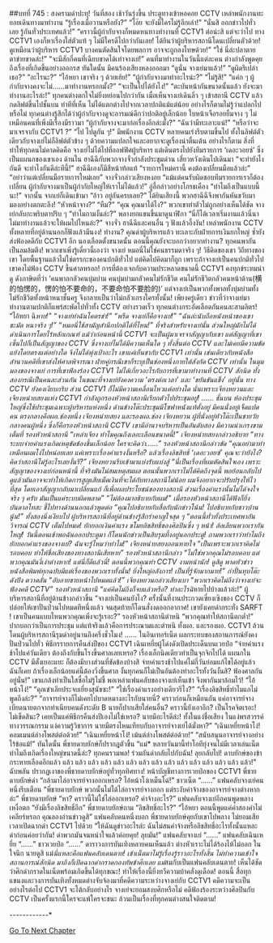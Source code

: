 ##บทที่ 745 : สงครามด่าปะทุ!
วันที่สอง
เช้าวันรุ่งขึ้น ประตูทางเข้าหอคอย CCTV เหล่าพนักงานทะยอยเดินทางมาทำงาน
“รู้เรื่องเมื่อวานหรือยัง?”
“โอ๊ย จะยังมีใครไม่รู้อีกเล่า!”
“นั่นสิ ออกข่าวไปทั่วเลย รู้กันทั่วประเทศแล้ว!”
“คราวนี้ผู้กำกับจางก็หมดหนทางทำงานที่ CCTV1 ต่อน่ะสิ แต่จะว่าไป ทาง CCTV1 เองก็หาเรื่องใส่ตัวแท้ ๆ ไม่มีใครดีไปกว่ากันเลย! ได้ยินว่าผู้บริหารสถานีโดนเปลี่ยนตัวด้วย! ดูเหมือนว่าผู้บริหาร CCTV1 บางคนตัดสินใจโดยพลการ อาจจะถูกลงโทษด้วย!”
“ใช่ นี่ล่ะปลาตายตาข่ายขาดล่ะ!”
“จะมีสักกี่คนที่เฉียบขาดได้เท่าจางเย่!”
คนที่มาทำงานในวันนี้แต่ละคน ต่างกำลังพูดคุยถึงเรื่องที่เกิดขึ้นอย่างออกรส
ทันใดนั้น มีคนร้องเสียงหลงออกมา
“ดูนั่น จางเย่มาแล้ว!”
“ดูผิดรึเปล่าเธอ?”
“อะไรนะ?”
“ไอ้หยา เขาจริง ๆ ด้วยเฮ้ย!”
“ผู้กำกับจางมาทำอะไรน่ะ?”
“ไม่รู้สิ!”
“แค่ก ๆ ผู้กำกับจางคงจะไม่…...มาทำงานหรอกมั้ง?”
“จะเป็นไปได้ยังไง!”
“ตะบันหน้ากันขนาดนั้นแล้ว ยังจะมาทำงานอะไรล่ะ!”
ทุกคนต่างตกใจไม่ยิ่งหย่อนไปกว่ากัน
เมื่อเห็นจางเย่เดินลิ่ว ๆ เข้าสถานี CCTV แล้วกดลิฟต์ขึ้นไปชั้นบน ท่าทีที่เห็น ไม่ได้แตกต่างไปจากเวลาปกติแม้แต่น้อย อย่างไรก็ตามไม่รู้ว่าแปลกไปหรือไม่ ทุกคนต่างรู้สึกได้ว่าผู้กำกับจางดูจะอารมณ์ดีกว่าปกติอยู่เล็กน้อย ใบหน้าเจือรอยยิ้มจาง ๆ ไม่เหมือนคนที่เพิ่งมีเรื่องมีราวมา
“ผู้กำกับจางจะมาก่อเรื่องอีกล่ะมั้ง?”
“ฉันว่ามีทะเลาะแน่!”
“หรือว่าจะมาเจรจากับ CCTV1 ?”
“ไป ไปดูกัน ๆ!”
มีพนักงาน CCTV หลายคนเร่งรีบตามขึ้นไป ทั้งในลิฟต์ตัวเดียวกับจางเย่ไม่ก็ลิฟต์ตัวข้าง ๆ ด้วยความแปลกใจและอยากจะดูเรื่องน่าตื่นเต้น อย่างไรก็ตาม สิ่งที่ทำให้ทุกคนไม่คาดคิดคือ จางเย่ไม่ได้ไปที่ออฟฟิศผู้บริหาร แต่เดินตรงไปยังทีมรายการ ‘เดอะวอยซ์’ ซึ่งเป็นแผนกของเขาเอง
ด้านใน
ฮาฉีฉีกับพวกจางจั่วกำลังประชุมด่วน
เสี่ยวหวังเดินไปเดินมา “จะทำยังไงกันดี จะทำไงกันดีล่ะทีนี้!”
ฮาฉีฉีเองก็มีสีหน้าท้อแท้ “รายการใหม่ครานี้ คงต้องเปลี่ยนมือแล้วล่ะ”
“อย่าว่าแต่เปลี่ยนมือรายการใหม่เลย” จางจั่วกล่าวเสียงหงอย “แม้แต่คนรับผิดชอบทีมรายการเราก็ต้องเปลี่ยน ผู้กำกับจางมาเป็นผู้กำกับใหญ่ให้เราไม่ได้แล้ว!”
อู่อี้กล่าวอย่างโกรธเคือง “ทำไมถึงเป็นแบบนี้นะ!”
จากนั้น จากเย่ก็เดินเข้ามา “อ้าว อยู่กันครบเลย?”
ได้ยินเสียงนี้ พวกฮาฉีฉีจึงพากันหันขวับมามองอย่างตกตะลึง!
“หัวหน้าจาง?”
“หืม?”
“คุณ คุณมาได้ไง?”
พวกเขาทำตัวไม่ถูกอย่างเห็นได้ชัด
จางเย่กลับกะพริบตาปริบ ๆ “ทำไมถามงั้นล่ะ?” พลางยกแขนขึ้นมาดูนาฬิกา “นี่ก็ได้เวลาเริ่มงานแล้วนี่นา ไม่มาทำงานแล้วจะให้ผมไปไหนล่ะ?”
จางจั่ว ฮาฉีฉีและคนอื่น ๆ ฟังแล้วอึ้งงัน!
เหล่าพนักงาน CCTV ทั้งหลายที่อยู่ด้านนอกก็ฟังแล้วมึนงง!
ทำงาน?
คุณด่าผู้บริหารแล้ว ทะเลาะกับฝ่ายการเงินยกใหญ่ ซ้ำยังส่งฟ้องคดีกับ CCTV1 อีก นองเลือดตั้งขนาดนั้น ตอนนี้คุณยังจะบอกว่าอยากทำงาน?
ทุกคนพากันเป็นลมล้มตึง! พวกเขาเพิ่งรู้เดี๋ยวนี้เองว่า จางเย่ หมอนี่ไม่ใช่คนธรรมดาจริง ๆ! วิธีคิดของเขา วิถีทางของเขา โดยพื้นฐานแล้วไม่ใช่ตรรกะของคนปกติทั่วไป แต่คิดไปคิดมาก็ถูก เพราะถ้าจางเย่เป็นคนปกติทั่วไป เขาคงไม่ฟ้อง CCTV ขึ้นศาลหรอก! การที่ต้องเจอกับความประหลาดขนาดนี้ CCTV1 คงทุกข์ระทมน่าดู ดังภาษิตที่ว่า ‘คนพาลกลัวคนบุ่มบ่าม คนบุ่มบ่ามกลัวคนไม่รักชีวิต คนไม่รักชีวิตกลัวคนหน้าด้าน(横的怕愣的，愣的怕不要命的，不要命怕不要脸的)’ แต่จางเย่เป็นพวกทั้งพาลทั้งบุ่มบ่ามทั้งไม่รักชีวิตทั้งหน้าหนาชั้นครู จึงกลายเป็นว่าไม่กลัวเกรงใครทั้งนั้น!
เพียงครู่เดียว ข่าวที่ว่าจางเย่มาทำงานตามปกติก็แพร่สะพัดไปทั่วทั้ง CCTV อย่างรวดเร็ว
ทุกคนต่างกระอัดเลือดกันคนละสามลิตร!
“ไอ้หยา ฉิ*หาย!”
“จางเย่ทำฉันโคตรขำ!”
“พรืด จางเย่ก็คือจางเย่!”
“ฉันล่ะนับถือหนังหน้าของเขาชะมัด หนาจริง ๆ!”
“หมอนี่ใช้สามัญสำนึกปกติได้ที่ไหน!”
ที่จริงสำหรับจางเย่นั้น ส่วนใหญ่มักไม่ได้ดำเนินการโดยไร้หลักเกณฑ์ แม้ว่าก่อนหน้านี้ CCTV1 จะเป็นผู้มาเจรจาสัญญากับเขา แต่สัญญาที่เขาเซ็นไปก็เป็นสัญญาของ CCTV ซึ่งจางเย่ไม่ได้มีความเห็นใด ๆ ทั้งสิ้นต่อ CCTV และไม่เคยมีความขัดแย้งโดยตรงแต่อย่างใด จึงไม่ได้พุ่งเป้าอะไร เขาแค่เย็นชากับ CCTV1 เท่านั้น เช่นเดียวกับหนังสือสำนวนคดีที่เขาส่งให้ศาลพิจารณา ฝ่ายคู่กรณีเขาก็ระบุเป็นช่องหนึ่งภายใต้สังกัด CCTV เท่านั้น ในมุมมองของจางเย่ การที่เขาฟ้องร้อง CCTV1 ไม่ได้เกี่ยวอะไรกับการที่เขามาทำงานที่ CCTV สักนิด ทั้งสองกรณีเป็นคนละส่วนกัน
ในขณะที่จางเย่ยังคงความ ‘ตรงต่อเวลา’ และ ‘ขยันขันแข็ง’ อยู่นั้น ทาง CCTV ยังคงเงียบกริบ ส่วน CCTV1 ก็ไม่มีความเคลื่อนไหวแต่อย่างใด นั่นเพราะเจียงหยวนและเจียงหน่ายสยงแห่ง CCTV1 กำลังถูกรองหัวหน้าสถานีเรียกตัวไปประชุมอยู่!
……
ชั้นบน
ห้องประชุมใหญ่ซึ่งใช้ประชุมเฉพาะผู้บริหารแห่งหนึ่ง
ด้านข้างโต๊ะประชุมมีโซฟาหนังแท้ตั้งอยู่ มีคนนั่งอยู่เจ็ดแปดคน ตรงกลางคือผอ.ช่องหนึ่ง เจียงหน่ายสยง และรองผอ.ช่อง เจียงหยวน ผู้ที่นั่งอยู่หัวโต๊ะเป็นชายวัยกลางคนผู้หนึ่ง ซึ่งก็คือรองหัวหน้าสถานี CCTV เขามีอำนาจบริหารเป็นอันดับสอง มีความน่าเกรงขามเต็มที่
รองหัวหน้าสถานี “เหล่าเจียง ทำไมคุณถึงเลอะเลือนขนาดนี้!”
เจียงหน่ายสยงกล่าวอธิบาย “ทางระบบจ่ายค่าแรงเกิดเหตุขัดข้องขึ้นเล็กน้อย ใครจะคิดว่า……”
รองหัวหน้าสถานีกล่าวขัด “คุณอย่ามาทำเหมือนผมโง่ไปหน่อยเลย แค่เพราะเรื่องค่าแรงงั้นหรือ? แล้วเรื่องลิขสิทธิ์ ‘เดอะวอยซ์’ คุณจะว่ายังไง? คิดว่าสถานีไม่รู้อะไรเลยงั้นรึ?”
เจียงหยวนรีบเข้ามาแบ่งรับแบ่งสู้ “นี่เป็นเรื่องที่ผมตัดสินใจเอง เพราะสัญญาของจางเย่ก่อนหน้านี้ ที่จริงมันไม่สมเหตุสมผล ตอนนั้นพวกเราไม่ได้คิดถึงจุดนี้ พอย้อนกลับไปดูแล้วมันอาจจะทำให้เกิดการสูญเสียเม็ดเงินที่จะได้กับทางสถานีไม่น้อย ผมจึงอยากจะปรับปรุงให้ไวที่สุด โดยเอาสัญญากลับมาเปลี่ยนแก้ ก็เพื่อผลประโยชน์ของทางสถานี ส่วนเรื่องค่าแรงนั้นไม่ได้จงใจจริง ๆ ครับ มันเป็นแค่ระบบผิดพลาด”
“ไม่ต้องมาอธิบายกับผม!” เมื่อรองหัวหน้าสถานีได้ฟังก็ยิ่งบันดาลโทสะ ชี้ไปทางด้านนอกแล้วพูดต่อ “คุณไปอธิบายกับสื่อกับนักข่าวโน้น! ไปอธิบายกับชาวบ้านนู้น!”
ทั้งสองนิ่งเงียบไป
ผู้บริหารสถานีที่อยู่ด้านข้างรู้สึกรำคาญใจสุด ๆ “ตอนนี้ทั่วทั้งประเทศพากันวิจารณ์ CCTV เต็มไปหมด! ยักยอกเงินค่าแรง ขโมยลิขสิทธิ์ของศิลปินซึ่ง ๆ หน้า! ล้อเลียนพวกเรากันใหญ่! วันนี้ตอนเช้าพอฉันออกประตูมา ก็โดนนักข่าวเป็นสิบรุมทึ้งอยู่นอกประตู! ถามพวกเราว่าทำไมถึงยักยอกค่าแรงของจางเย่? ฉันจะรู้ไหมว่าทำไม!”
เจียงหน่ายสยงถอนหายใจ “เป็นเพราะพวกเราคิดไม่รอบคอบ ทำให้ชื่อเสียงของทางสถานีเสียหาย”
รองหัวหน้าสถานีกล่าว “ไม่ใช่พวกคุณไม่รอบคอบ แต่พวกคุณมันงี่เง่าต่างหาก! แต่นี่ก็ดีแล้วนี่! ตอนนี้พวกคุณทำ CCTV งามหน้านัก! ดูสิดู พาดหัวข่าวหนังสือพิมพ์ทุกฉบับมีแต่เรื่องของพวกเราทั้งนั้น! ยิ่งใหญ่อลังการ! เป็นที่รู้จักมากมาย!” กำปั้นทุบโต๊ะดังปัง ตวาดลั่น “อับอายขายหน้าไปหมดแล้ว!”
เจียงหยวนกล่าวเสียงเบา “พวกเราคิดไม่ถึงว่าจางเย่จะฟ้องคดี CCTV”
รองหัวหน้าสถานี “แค่คิดไม่ถึงก็จบแล้วหรือ? ทำอะไรฉิ*หายไปบ้างแล้วล่ะ!”
ผู้บริหารสถานีที่อยู่ด้านข้างกล่าวขึ้น “จางเย่เป็นคนยังไง? ครั้งนั้นที่งานประกวดเซี่ยงเซิงของ CCTV ก็ปล่อยให้เขาปั่นป่วนไปหมดทีหนึ่งแล้ว จนสุดท้ายก็โดนสั่งงดออกอากาศ! เขายังเคยด่ากระทั่ง SARFT ! เขาเป็นคนแบบไหนพวกคุณเพิ่งจะรู้เรอะ?”
รองหัวหน้าสถานีตำหนิ “พวกคุณทำให้สถานีตกต่ำ!”
ปากบอกว่าเป็นการประชุม แต่แท้จริงแล้วคือการประณามและตำหนิ
ทั้งผอ. และรองผอ. CCTV1 ล้วนโดนผู้บริหารสถานีรุมด่าอยู่นานถึงครึ่งชั่วโมง!
……
ในอินเทอร์เน็ต
ผลกระทบของสถานการณ์ยังคงปั่นป่วนไปทั่ว
พิธีกรรายการคืนส่งปีของ CCTV1 เฉินเหยี่ยผู้โด่งดังเปิดประเด็นบนเวยป๋อ “จ่ายค่าแรงช้าไปแค่วันเดียว ต้องถึงกับขึ้นโรงขึ้นศาลเลยเหรอ? เรื่องเล็กนิดเดียวทำเป็นจุกจิกไปได้ แผนกใน CCTV มีตั้งเยอะแยะ ก็ต้องมีบางส่วนที่ขัดข้องบ้างสิ จ่ายค่าแรงช้าไปแค่ไม่กี่วันย่อมแก้ไขได้อยู่แล้ว ฉันก็เคย ถ้าเรื่องเล็กน้อยแค่นี้ต้องวิ่งขึ้นศาล งั้นทุกคนก็ไม่เป็นอันต้องทำอะไรทั้งวันงั้นสิ? ฟ้องศาลกันอยู่นั่น!”
เขาแกล้งทำเป็นใสซื่อไม่รู้ไม่ชี้
พอเหล่าแฟนคลับของจางเย่เห็นเข้า จึงพากันมาล้อมไว้!
“ไอ้หน้าโง่!”
“คุกเข่าเลียประจบเยี่ยงสุนัขซะ!”
“ใช่เรื่องค่าแรงอย่างเดียวรึไง?”
“เรื่องลิขสิทธิ์ทำไมแกไม่พูดถึงล่ะ?”
“อาจารย์จางก็ไม่เคยไปบาดหมางอะไรกับนายนี่? คราวก่อนก็เหมือนกัน แค่อาจารย์จางเบียดนายตกจากทำเนียบคนดังระดับ B นายก็ปากเสียใส่คนอื่น? คราวนี้ยังเอาอีก? เป็นโรคจิตเรอะ! ไม่เข็ดสินะ? เคยเป็นแค่พิธีกรคืนส่งปีเองไม่ใช่เหรอ? นายมีอะไรดีล่ะ! ทั้งในแง่ชื่อเสียง ในแง่พรสวรรค์ทางวรรณกรรม แง่ความรู้วิชาการ นายมีตรงไหนเทียบกับอาจารย์จางเย่ได้มั่งหา?”
“เฉินเหยี่ยหน้าโง่! คอมเมนต์ล่างโพสต์ต่อด้วย!”
“เฉินเหยี่ยหน้าโง่! เม้นต์ล่างโพสต์ต่อด้วย!”
“สนับสนุนอาจารย์จางอย่างไร้ข้อแม้!”
ทันใดนั้น พี่ชายดาบยักษ์ก็ปรากฎตัวขึ้น “แม่* หลายวันมานี้ทำโอทียุ่งจนไม่มีเวลาเล่นเน็ต ทำไมถึงเกิดเรื่องใหญ่ขนาดนี้ล่ะ? ทุกคนรวมพล! ร่วมกันด่ากลับไปกับฉัน! ลุยกลับไป! ดาบยักษ์ของข้ากระหายเลือดอีกแล้ว แล้ว แล้ว แล้ว แล้ว แล้ว แล้ว แล้ว แล้ว แล้ว แล้ว แล้ว แล้ว แล้ว แล้ว แล้ว!”
ฉับพลัน ปรากฏเงาของพี่ชายดาบยักษ์อยู่ทั่วทุกทิศทาง!
หน้าบัญชีทางการเวยป๋อของ CCTV1 พี่ชายดาบยักษ์ด่า “กล้ามาไล่อาจารย์จางออกเหรอ? ไอ้หน้าโง่เหม็นโฉ่!”
ชาวเน็ต “......”
แฟนคลับจางเย่คนหนึ่งรีบเตือน “พี่ชายดาบยักษ์ พวกนั้นไม่ได้ไล่อาจารย์จางออก แต่ระงับค่าจ้างของอาจารย์จางต่างหากล่ะ”
พี่ชายดาบยักษ์ “หา? คราวนี้ไม่ใช่ไล่ออกเหรอ? ค่าจ้างอะไร?”
แฟนคลับจางเย่อีกคนพูดพลางเหงื่อตก “ยังมีเรื่องลิขสิทธิ์อีก”
พี่ชายดาบยักษ์ถาม “ลิขสิทธิ์อะไร?”
“ไอ้หยา ตอนนี้พูดแค่คำสองคำไม่เคลียร์หรอก คุณลองอ่านข่าวดูสิ” แฟนคลับคนหนึ่งบอก
พี่ชายดาบยักษ์คุยกับเขาไปพลาง ไม่ยอมเสียเวลาเปิดฉากด่า CCTV1 ไปด้วย “ให้ฉันดูข่าวอะไรล่ะ ฉันไม่สนค่าจ้างหรือลิขสิทธิ์อะไรทั้งนั้นแหละ ด่าก่อนค่อยว่ากัน! ด่าพวกมันจนหนำใจแล้วค่อยคุย! ลุยมัน!”
แฟนคลับจางเย่ “......”
แฟนคลับเฉินเหยี่ย “......”
ชาวเวยป๋อ “......”
ดาราวงการบันเทิงหลายคนเห็นแล้ว ต่างหัวเราะไม่ได้ร้องไห้ไม่ออก ในใจนึก นายดูสิ แม่*นี่แหละคือแฟนคลับเดนตาย! เข้าเน็ตมาไม่รู้เรื่องรู้ราวอะไรทั้งสิ้น ไม่ทำความเข้าใจสถานการณ์สักนิด มาถึงก็เปิดฉากด่ากราดกองทัพข้าศึกเลย แม่*สมกับเป็นแฟนคลับเดนตาย!
เห็นได้ชัดว่าศึกด่ากราดในเน็ตพร้อมเกิดขึ้นได้ทุกขณะ!
ทำให้เรื่องนี้ยิ่งทวีความบ้าคลั่งดุเดือด!
ตอนนี้ สื่อทุกแขนงและวงการบันเทิงทั้งหมดต่างจับจ้องมาที่คดีความระหว่างจางเย่กับ CCTV1 คดีความจะเป็นอย่างไรต่อไป CCTV1 จะโต้กลับอย่างไร จางเย่จะยอมสงบศึกหรือไม่ คดีฟ้องร้องระหว่างศิลปินกับ CCTV เป็นครั้งแรกนี้ใครจะแพ้ใครจะชนะ ล้วนเป็นเรื่องที่ทุกคนต่างสนใจติดตาม!


*-*-*-*-*-*-*-*-*-*-*-*-*


[Go To Next Chapter]( ./46.md)